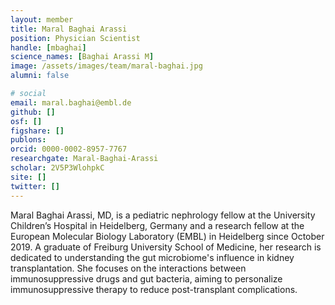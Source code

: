 ```yaml
---
layout: member
title: Maral Baghai Arassi
position: Physician Scientist
handle: [mbaghai]
science_names: [Baghai Arassi M]
image: /assets/images/team/maral-baghai.jpg
alumni: false

# social
email: maral.baghai@embl.de
github: []
osf: []
figshare: []
publons:
orcid: 0000-0002-8957-7767
researchgate: Maral-Baghai-Arassi
scholar: 2V5P3WlohpkC
site: []
twitter: []
---
```


Maral Baghai Arassi, MD, is a pediatric nephrology fellow at the University Children’s Hospital in Heidelberg, Germany and a research fellow at the European Molecular Biology Laboratory (EMBL) in Heidelberg since October 2019. A graduate of Freiburg University School of Medicine, her research is dedicated to understanding the gut microbiome's influence in kidney transplantation. She focuses on the interactions between immunosuppressive drugs and gut bacteria, aiming to personalize immunosuppressive therapy to reduce post-transplant complications. 